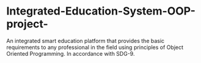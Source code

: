 # Integrated-Education-System-OOP-project-
An integrated smart education platform that provides the basic requirements to any professional in the field using principles of Object Oriented Programming.
In accordance with SDG-9.

